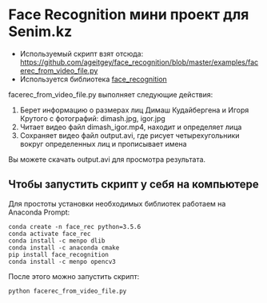 # Face Recognition мини проект для Senim.kz

- Используемый скрипт взят отсюда: https://github.com/ageitgey/face_recognition/blob/master/examples/facerec_from_video_file.py
- Используется библиотека [face_recognition](https://github.com/ageitgey/face_recognition)

facerec_from_video_file.py выполняет следующие действия:
1. Берет информацию о размерах лиц Димаш Кудайбергена и Игоря Крутого с фотографий: dimash.jpg, igor.jpg
2. Читает видео файл dimash_igor.mp4, находит и определяет лица
3. Сохраняет видео файл output.avi, где рисует четырехугольники вокруг определенных лиц и прописывает имена

Вы можете скачать output.avi для просмотра результата.

## Чтобы запустить скрипт у себя на компьютере

Для простоты установки необходимых библиотек работаем на Anaconda Prompt:
```
conda create -n face_rec python=3.5.6
conda activate face_rec
conda install -c menpo dlib
conda install -c anaconda cmake
pip install face_recognition
conda install -c menpo opencv3 
```
После этого можно запустить скрипт:
```
python facerec_from_video_file.py 
```

